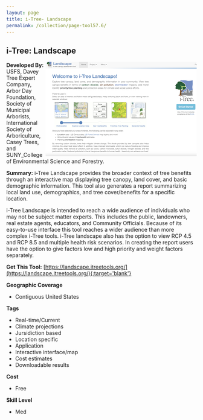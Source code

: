```yaml
---
layout: page
title: i-Tree- Landscape
permalink: /collection/page-tool57.6/
---
```

## i-Tree: Landscape

<img src="/images/scaled_250_400/TOOLID_57.6_ScreenCapture-1.png" style="max-height:250px;max-width:400;" align="right"/>

**Developed By:** USFS, Davey Tree Expert Company, Arbor Day Foundation, Society of Municipal Arborists, International Society of Arboriculture, Casey Trees, and SUNY_College of Environmental Science and Forestry.

**Summary:** i-Tree Landscape provides the broader context of tree benefits through an interactive map displaying tree canopy, land cover, and basic demographic information. This tool also generates a report summarizing local land use, demographics, and tree cover/benefits for a specific location. 

i-Tree Landscape is intended to reach a wide audience of individuals who may not be subject matter experts. This includes the public, landowners, real estate agents, educators, and Community Officials. Because of its easy-to-use interface this tool reaches a wider audience than more complex i-Tree tools. i-Tree landscape also has the option to view RCP 4.5 and RCP 8.5 and multiple health risk scenarios. In creating the report users have the option to give factors low and high priority and weight factors separately.

**Get This Tool:** [https://landscape.itreetools.org/](https://landscape.itreetools.org/){:target='blank'}

**Geographic Coverage**

* Contiguous United States

**Tags**

*  Real-time/Current
*  Climate projections
*  Jursidiction based
*  Location specific
*  Application
*  Interactive interface/map
*  Cost estimates
*  Downloadable results

**Cost**

* Free

**Skill Level**

* Med
